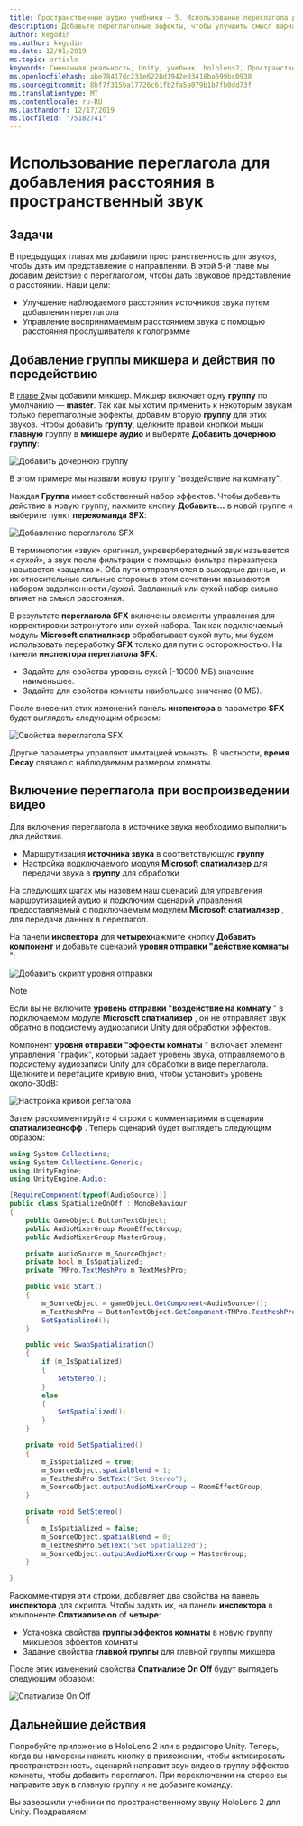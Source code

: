 ```yaml
---
title: Пространственные аудио учебники — 5. Использование переглагола для добавления расстояния в пространственный звук
description: Добавьте переглаголные эффекты, чтобы улучшить смысл варианта расстояния до пространственного звука.
author: kegodin
ms.author: kegodin
ms.date: 12/01/2019
ms.topic: article
keywords: Смешанная реальность, Unity, учебник, hololens2, Пространственный звук
ms.openlocfilehash: abe78417dc231e6228d1942e03418ba699bc0938
ms.sourcegitcommit: 8bf7f315ba17726c61fb2fa5a079b1b7fb0dd73f
ms.translationtype: MT
ms.contentlocale: ru-RU
ms.lasthandoff: 12/17/2019
ms.locfileid: "75182741"
---
```

# <a name="using-reverb-to-add-distance-to-spatial-audio"></a>Использование переглагола для добавления расстояния в пространственный звук

## <a name="objectives"></a>Задачи
В предыдущих главах мы добавили пространственность для звуков, чтобы дать им представление о направлении. В этой 5-й главе мы добавим действие с переглаголом, чтобы дать звуковое представление о расстоянии. Наши цели:
* Улучшение наблюдаемого расстояния источников звука путем добавления переглагола
* Управление воспринимаемым расстоянием звука с помощью расстояния прослушивателя к голограмме

## <a name="add-a-mixer-group-and-a-reverb-effect"></a>Добавление группы микшера и действия по передействию
В [главе 2](unity-spatial-audio-ch2.md)мы добавили микшер. Микшер включает одну **группу** по умолчанию — **master**. Так как мы хотим применить к некоторым звукам только переглаголные эффекты, добавим вторую **группу** для этих звуков. Чтобы добавить **группу**, щелкните правой кнопкой мыши **главную** группу в **микшере аудио** и выберите **Добавить дочернюю группу**:

![Добавить дочернюю группу](images/spatial-audio/add-child-group.png)

В этом примере мы назвали новую группу "воздействие на комнату".

Каждая **Группа** имеет собственный набор эффектов. Чтобы добавить действие в новую группу, нажмите кнопку **Добавить...** в новой группе и выберите пункт **перекоманда SFX**:

![Добавление переглагола SFX](images/spatial-audio/add-sfx-reverb.png)

В терминологии «звук» оригинал, унревербератедный звук называется « _сухой_», а звук после фильтрации с помощью фильтра перезапуска называется «защелка _»._ Оба пути отправляются в выходные данные, и их относительные сильные стороны в этом сочетании называются набором задолженности _/сухой_. Завлажный или сухой набор сильно влияет на смысл расстояния.

В результате **переглагола SFX** включены элементы управления для корректировки затронутого или сухой набора. Так как подключаемый модуль **Microsoft спатиализер** обрабатывает сухой путь, мы будем использовать переработку **SFX** только для пути с осторожностью. На панели **инспектора** **переглагола SFX**:
* Задайте для свойства уровень сухой (-10000 МБ) значение наименьшее.
* Задайте для свойства комнаты наибольшее значение (0 МБ).

После внесения этих изменений панель **инспектора** в параметре **SFX** будет выглядеть следующим образом:

![Свойства переглагола SFX](images/spatial-audio/sfx-reverb-properties.png)

Другие параметры управляют имитацией комнаты. В частности, **время Decay** связано с наблюдаемым размером комнаты. 

## <a name="enable-reverb-on-the-video-playback"></a>Включение переглагола при воспроизведении видео
Для включения переглагола в источнике звука необходимо выполнить два действия.
* Маршрутизация **источника звука** в соответствующую **группу**
* Настройка подключаемого модуля **Microsoft спатиализер** для передачи звука в **группу** для обработки

На следующих шагах мы назовем наш сценарий для управления маршрутизацией аудио и подключим сценарий управления, предоставляемый с подключаемым модулем **Microsoft спатиализер** , для передачи данных в переглагол.

На панели **инспектора** для **четырех**нажмите кнопку **Добавить компонент** и добавьте сценарий **уровня отправки "действие комнаты** ":

![Добавить скрипт уровня отправки](images/spatial-audio/add-send-level-script.png)

> [!NOTE]
> Если вы не включите **уровень отправки "воздействие на комнату** " в подключаемом модуле **Microsoft спатиализер** , он не отправляет звук обратно в подсистему аудиозаписи Unity для обработки эффектов.

Компонент **уровня отправки "эффекты комнаты** " включает элемент управления "график", который задает уровень звука, отправляемого в подсистему аудиозаписи Unity для обработки в виде переглагола. Щелкните и перетащите кривую вниз, чтобы установить уровень около-30dB:

![Настройка кривой реглагола](images/spatial-audio/adjust-reverb-curve.png)

Затем раскомментируйте 4 строки с комментариями в сценарии **спатиализеонофф** . Теперь сценарий будет выглядеть следующим образом:
```c#
using System.Collections;
using System.Collections.Generic;
using UnityEngine;
using UnityEngine.Audio;

[RequireComponent(typeof(AudioSource))]
public class SpatializeOnOff : MonoBehaviour
{
    public GameObject ButtonTextObject;
    public AudioMixerGroup RoomEffectGroup;
    public AudioMixerGroup MasterGroup;

    private AudioSource m_SourceObject;
    private bool m_IsSpatialized;
    private TMPro.TextMeshPro m_TextMeshPro;

    public void Start()
    {
        m_SourceObject = gameObject.GetComponent<AudioSource>();
        m_TextMeshPro = ButtonTextObject.GetComponent<TMPro.TextMeshPro>();
        SetSpatialized();
    }

    public void SwapSpatialization()
    {
        if (m_IsSpatialized)
        {
            SetStereo();
        }
        else
        {
            SetSpatialized();
        }
    }

    private void SetSpatialized()
    {
        m_IsSpatialized = true;
        m_SourceObject.spatialBlend = 1;
        m_TextMeshPro.SetText("Set Stereo");
        m_SourceObject.outputAudioMixerGroup = RoomEffectGroup;
    }

    private void SetStereo()
    {
        m_IsSpatialized = false;
        m_SourceObject.spatialBlend = 0;
        m_TextMeshPro.SetText("Set Spatialized");
        m_SourceObject.outputAudioMixerGroup = MasterGroup;
    }

}
```

Раскомментируя эти строки, добавляет два свойства на панель **инспектора** для скрипта. Чтобы задать их, на панели **инспектора** в компоненте **Спатиализе on** of **четыре**:
* Установка свойства **группы эффектов комнаты** в новую группу микшеров эффектов комнаты
* Задание свойства **главной группы** для главной группы микшера

После этих изменений свойства **Спатиализе On Off** будут выглядеть следующим образом:

![Спатиализе On Off](images/spatial-audio/spatialize-on-off-extended.png)

## <a name="next-steps"></a>Дальнейшие действия

Попробуйте приложение в HoloLens 2 или в редакторе Unity. Теперь, когда вы намерены нажать кнопку в приложении, чтобы активировать пространственность, сценарий направит звук видео в группу эффектов комнаты, чтобы добавить переглагол. При переключении на стерео вы направите звук в главную группу и не добавите команду.

Вы завершили учебники по пространственному звуку HoloLens 2 для Unity. Поздравляем!


